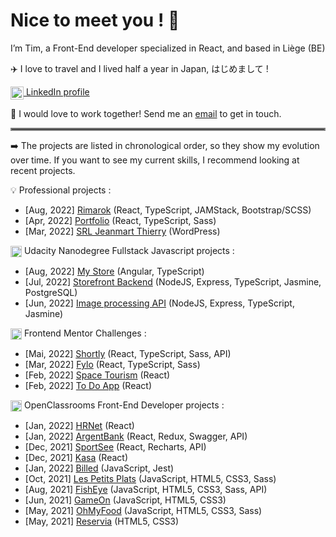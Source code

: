 # Nice to meet you ! 👋

I’m Tim, a Front-End developer specialized in React, and based in Liège (BE)

✈️ I love to travel and I lived half a year in Japan, はじめまして !

<a href="https://www.linkedin.com/in/tim-jeanmart-29540020b" target="blank"><img align="center" src="https://img.icons8.com/color/48/000000/linkedin.png" alt="LinkedIn icon by Icons8" height="21" /> LinkedIn profile</a>

📧 I would love to work together! Send me an [email](mailto:tim.jeanmart@hotmail.com) to get in touch.

<hr style="border:2px solid gray"> </hr>

➡️ The projects are listed in chronological order, so they show my evolution over time. If you want to see my current skills, I recommend looking at recent projects.

💡 Professional projects :

- [Aug, 2022] [Rimarok](https://rimarok.com/) (React, TypeScript, JAMStack, Bootstrap/SCSS)
- [Apr, 2022] [Portfolio](https://github.com/Tim-jn/site-perso) (React, TypeScript, Sass)
- [Mar, 2022] [SRL Jeanmart Thierry](https://jeanmartth.be/) (WordPress)

<img align="center" src="https://img.icons8.com/external-tal-revivo-shadow-tal-revivo/24/000000/external-udacity-a-for-profit-educational-organization-founded-by-offering-massive-open-online-courses-logo-shadow-tal-revivo.png" alt="Udacity Icon" height="18" /> Udacity Nanodegree Fullstack Javascript projects :

- [Aug, 2022] [My Store](https://github.com/Tim-jn/my-store) (Angular, TypeScript)
- [Jul, 2022] [Storefront Backend](https://github.com/Tim-jn/store-front-backend) (NodeJS, Express, TypeScript, Jasmine, PostgreSQL)
- [Jun, 2022] [Image processing API](https://github.com/Tim-jn/image-processing-api) (NodeJS, Express, TypeScript, Jasmine)

<img align="center" src="https://nitter.net/pic/profile_images%2F1047378912819531776%2Fjg7V1u54.jpg" alt="Frontend Mentor Icon" height="18" /> Frontend Mentor Challenges : 

- [Mai, 2022] [Shortly](https://github.com/Tim-jn/Shortly) (React, TypeScript, Sass, API)
- [Mar, 2022] [Fylo](https://github.com/Tim-jn/Fylo) (React, TypeScript, Sass)
- [Feb, 2022] [Space Tourism](https://github.com/Tim-jn/space-tourism) (React)
- [Feb, 2022] [To Do App](https://github.com/Tim-jn/to-do-app) (React)

<img align="center" src="https://www.jobirl.com/images/societe/1621324779.jpg" alt="OpenClassrooms Icon" height="18"/> OpenClassrooms Front-End Developer projects :

- [Jan, 2022] [HRNet](https://github.com/Tim-jn/TimothyJeanmart_14_07012022) (React)
- [Jan, 2022] [ArgentBank](https://github.com/Tim-jn/TimothyJeanmart_13_17122021) (React, Redux, Swagger, API)
- [Dec, 2021] [SportSee](https://github.com/Tim-jn/TimothyJeanmart_12_29112021) (React, Recharts, API)
- [Dec, 2021] [Kasa](https://github.com/Tim-jn/TimothyJeanmart_11_07112021) (React)
- [Jan, 2022] [Billed](https://github.com/Tim-jn/TimothyJeanmart_9_11102021) (JavaScript, Jest)
- [Oct, 2021] [Les Petits Plats](https://github.com/Tim-jn/TimothyJeanmart_7_24082021) (JavaScript, HTML5, CSS3, Sass)
- [Aug, 2021] [FishEye](https://github.com/Tim-jn/TimothyJeanmart_6_01072021) (JavaScript, HTML5, CSS3, Sass, API)
- [Jun, 2021] [GameOn](https://github.com/Tim-jn/TimothyJeanmart_4_01062021) (JavaScript, HTML5, CSS3)
- [May, 2021] [OhMyFood](https://github.com/Tim-jn/TimothyJeanmart_3_10052021) (JavaScript, HTML5, CSS3, Sass)
- [May, 2021] [Reservia](https://github.com/Tim-jn/TimothyJeanmart_2_16042021) (HTML5, CSS3)

<!-- <img align="center" src="https://img.icons8.com/external-tal-revivo-color-tal-revivo/24/000000/external-udemycom-is-an-online-learning-and-teaching-platform-logo-color-tal-revivo.png" alt="Udemy icon by Icons8" height="18" /> Udemy projects : 

- [Jan, 2022] [Twitch clone](https://github.com/Tim-jn/twitch-clone) (React) -->

